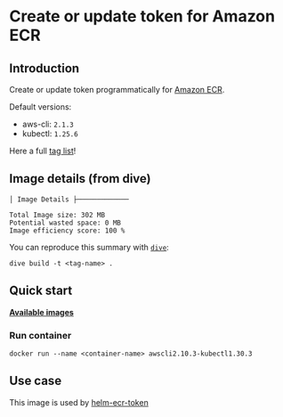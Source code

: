 # Create or update token for Amazon ECR

## Introduction

Create or update token programmatically for [Amazon ECR](https://aws.amazon.com/en/ecr/).

Default versions:

* aws-cli: `2.1.3`
* kubectl: `1.25.6`

Here a full [tag list](https://hub.docker.com/repository/docker/devopsiaci/ecr-token/tags?page=1&ordering=last_updated)!

## Image details (from dive)

```text
│ Image Details ├─────────────

Total Image size: 302 MB
Potential wasted space: 0 MB
Image efficiency score: 100 %
```

You can reproduce this summary with [`dive`](https://github.com/wagoodman/dive):

```command
dive build -t <tag-name> .
```

## Quick start

[**Available images**](https://hub.docker.com/r/devopsiaci/ecr-token/tags)

### Run container

```command
docker run --name <container-name> awscli2.10.3-kubectl1.30.3
```

## Use case

This image is used by [helm-ecr-token](https://github.com/devops-ia/helm-charts/tree/main/charts/ecr-registry)
